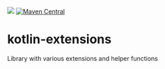 [![](https://jitpack.io/v/inforion/kotlin-extensions.svg)](https://jitpack.io/#inforion/kotlin-extensions)
[![Maven Central](https://maven-badges.herokuapp.com/maven-central/com.github.inforion/kotlin-extensions/badge.svg)](https://mvnrepository.com/artifact/com.github.inforion/kotlin-extensions)

# kotlin-extensions
Library with various extensions and helper functions
